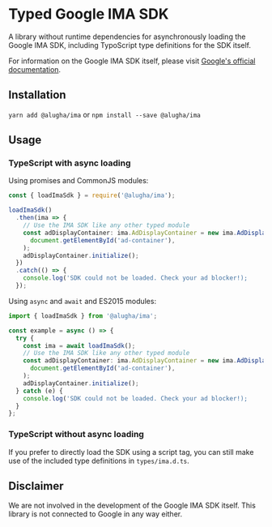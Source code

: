 # Typed Google IMA SDK

A library without runtime dependencies for asynchronously loading the Google IMA
SDK, including TypoScript type definitions for the SDK itself.

For information on the Google IMA SDK itself, please visit
[Google's official documentation](https://developers.google.com/interactive-media-ads/docs/sdks/html5/).

## Installation

`yarn add @alugha/ima` or `npm install --save @alugha/ima`

## Usage

### TypeScript with async loading

Using promises and CommonJS modules:

```typescript
const { loadImaSdk } = require('@alugha/ima');

loadImaSdk()
  .then(ima => {
    // Use the IMA SDK like any other typed module
    const adDisplayContainer: ima.AdDisplayContainer = new ima.AdDisplayContainer(
      document.getElementById('ad-container'),
    );
    adDisplayContainer.initialize();
  })
  .catch(() => {
    console.log('SDK could not be loaded. Check your ad blocker!);
  });
```

Using `async` and `await` and ES2015 modules:

```typescript
import { loadImaSdk } from '@alugha/ima';

const example = async () => {
  try {
    const ima = await loadImaSdk();
    // Use the IMA SDK like any other typed module
    const adDisplayContainer: ima.AdDisplayContainer = new ima.AdDisplayContainer(
      document.getElementById('ad-container'),
    );
    adDisplayContainer.initialize();
  } catch (e) {
    console.log('SDK could not be loaded. Check your ad blocker!);
  }
};
```

### TypeScript without async loading

If you prefer to directly load the SDK using a script tag, you can still make
use of the included type definitions in `types/ima.d.ts`.

## Disclaimer

We are not involved in the development of the Google IMA SDK itself.
This library is not connected to Google in any way either.
